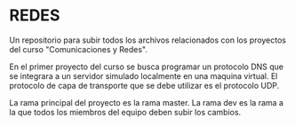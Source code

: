 # REDES
Un repositorio para subir todos los archivos relacionados con los proyectos del curso "Comunicaciones y Redes". 

En el primer proyecto del curso se busca programar un protocolo DNS que se integrara a un servidor simulado localmente en una maquina virtual. El protocolo de capa de transporte que se debe utilizar es el protocolo UDP.  

La rama principal del proyecto es la rama master. La rama dev es la rama a la que todos los miembros del equipo deben subir los cambios.
